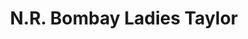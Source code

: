 ---
title: "N.R. Bombay Ladies Taylor"
url: /bangalore/n-r-bombay-ladies-taylor/
shop: Schneiderei
---